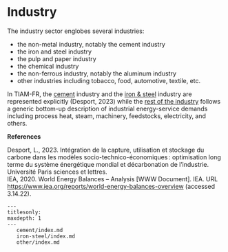 # Industry

The industry sector englobes several industries:
+ the non-metal industry, notably the cement industry
+ the iron and steel industry
+ the pulp and paper industry
+ the chemical industry
+ the non-ferrous industry, notably the aluminum industry
+ other industries including tobacco, food, automotive, textile, etc.

In TIAM-FR, the [cement](./cement/index.md) industry and the [iron & steel](./iron-steel/index.md) industry are represented explicitly (Desport, 2023) while the [rest of the industry](./other/index.md) follows a generic bottom-up description of industrial energy-service demands including process heat, steam, machinery, feedstocks, electricity, and others. 

**References**
 
Desport, L., 2023. Intégration de la capture, utilisation et stockage du carbone dans les modèles socio-technico-économiques : optimisation long terme du système énergétique mondial et décarbonation de l’industrie. Université Paris sciences et lettres.  
IEA, 2020. World Energy Balances – Analysis [WWW Document]. IEA. URL https://www.iea.org/reports/world-energy-balances-overview (accessed 3.14.22).

```{toctree}
---
titlesonly:
maxdepth: 1
---
   cement/index.md
   iron-steel/index.md
   other/index.md
